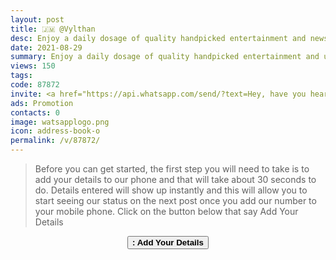 ```yaml
---
layout: post
title: 🇯🇲 @Vylthan 
desc: Enjoy a daily dosage of quality handpicked entertainment and news Via our WhatsApp Status updates
date: 2021-08-29
summary: Enjoy a daily dosage of quality handpicked entertainment and upto 90 % discount off local deals Via your whatsApp status, Vylthan iD code is 87872 a proud member since
views: 150
tags: 
code: 87872
invite: <a href="https://api.whatsapp.com/send/?text=Hey, have you heard about this WhatsApp TV. Check out their website https://www.watsapp.tv and if you want to join use my code 87872 because I'm a member" class="page-scroll">Invite Friends</a>
ads: Promotion
contacts: 0
image: watsapplogo.png
icon: address-book-o
permalink: /v/87872/
---
```



>Before you can get started, the first step you will need to take is to add your details to our phone and that will take about 30 seconds to do. Details entered will show up instantly and this will allow you to start seeing our status on the next post once you add our number to your mobile phone. Click on the button below that say Add Your Details
   
<center><a href="/v/87872/signup" class="page-scroll"><button class="btn btn-outline btn-xl" id="#signup"><strong><i class="fa fa-address-book-o"></i> : Add Your Details</strong></button></a></center>
       
